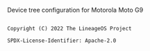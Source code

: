 Device tree configuration for Motorola Moto G9


```

Copyright (C) 2022 The LineageOS Project

SPDX-License-Identifier: Apache-2.0

```

